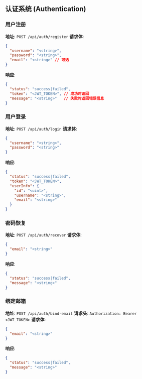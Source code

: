 ## 认证系统 (Authentication)

### 用户注册
**地址**: `POST /api/auth/register`
**请求体**:
```json
{
  "username": "<string>",
  "password": "<string>",
  "email": "<string>" // 可选
}
```
**响应**:
```json
{
  "status": "success|failed",
  "token": "<JWT_TOKEN>", // 成功时返回
  "message": "<string>"   // 失败时返回错误信息
}
```

### 用户登录
**地址**: `POST /api/auth/login`
**请求体**:
```json
{
  "username": "<string>",
  "password": "<string>"
}
```
**响应**:
```json
{
  "status": "success|failed",
  "token": "<JWT_TOKEN>",
  "userInfo": {
    "id": "<uint>",
    "username": "<string>",
    "email": "<string>"
  }
}
```

### 密码恢复
**地址**: `POST /api/auth/recover`
**请求体**:
```json
{
  "email": "<string>"
}
```
**响应**:
```json
{
  "status": "success|failed",
  "message": "<string>"
}
```

### 绑定邮箱
**地址**: `POST /api/auth/bind-email`
**请求头**: `Authorization: Bearer <JWT_TOKEN>`
**请求体**:
```json
{
  "email": "<string>"
}
```
**响应**:
```json
{
  "status": "success|failed",
  "message": "<string>"
}
```